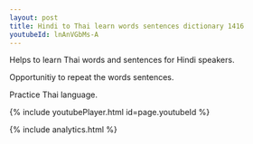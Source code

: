 ```yaml
---
layout: post
title: Hindi to Thai learn words sentences dictionary 1416 
youtubeId: lnAnVGbMs-A
---
```

 
 
Helps to learn Thai words and sentences for Hindi speakers.

Opportunitiy to repeat the words sentences. 

Practice Thai language. 
 
{% include youtubePlayer.html id=page.youtubeId %}
 
 
{% include analytics.html %}
